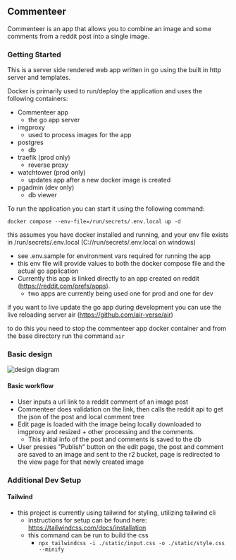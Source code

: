 ## Commenteer

Commenteer is an app that allows you to combine an image and some comments from a reddit post into a single image.

### Getting Started

This is a server side rendered web app written in go using the built in http server and templates.

Docker is primarily used to run/deploy the application and uses the following containers:
* Commenteer app
  * the go app server
* imgproxy
  * used to process images for the app
* postgres
  * db
* traefik (prod only)
  * reverse proxy
* watchtower (prod only)
  * updates app after a new docker image is created
* pgadmin (dev only)
  * db viewer


To run the application you can start it using the following command:

``` docker compose --env-file=/run/secrets/.env.local up -d ```

this assumes you have docker installed and running, and your env file exists in /run/secrets/.env.local (C://run/secrets/.env.local on windows)
* see .env.sample for environment vars required for running the app
* this env file will provide values to both the docker compose file and the actual go application
* Currently this app is linked directly to an app created on reddit (https://reddit.com/prefs/apps).
  * two apps are currently being used one for prod and one for dev

if you want to live update the go app during development you can use the live reloading server air (https://github.com/air-verse/air)

to do this you need to stop the commenteer app docker container and from the base directory run the command ```air```

### Basic design

![design diagram](design/commenteer-design.avif)

#### Basic workflow
* User inputs a url link to a reddit comment of an image post
* Commenteer does validation on the link, then calls the reddit api to get the json of the post and local comment tree
* Edit page is loaded with the image being locally downloaded to imgproxy and resized + other processing and the comments.
  * This initial info of the post and comments is saved to the db
* User presses "Publish" button on the edit page, the post and comment are saved to an image and sent to the r2 bucket, page is redirected to the view page for that newly created image

### Additional Dev Setup

#### Tailwind

* this project is currently using tailwind for styling, utilizing tailwind cli 
  * instructions for setup can be found here: https://tailwindcss.com/docs/installation
  * this command can be run to build the css 
    * ```npx tailwindcss -i ./static/input.css -o ./static/style.css --minify```
